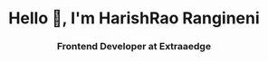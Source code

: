 <h1 align="center">Hello 👋, I'm HarishRao Rangineni</h1>
<h3 align="center">Frontend Developer at Extraaedge</h3>

<!--
**harishrao1/harishrao1** is a ✨ _special_ ✨ repository because its `README.md` (this file) appears on your GitHub profile.

- 🌱 I’m currently working on **React**
